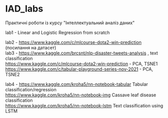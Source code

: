 # IAD_labs
Практичні роботи із курсу "Інтеллектуальний аналіз даних"

lab1 - Linear and Logistic Regression from scratch

lab2 - https://www.kaggle.com/c/mlcourse-dota2-win-prediction (посилання на датасет) <br>
lab3 - https://www.kaggle.com/brcsnt/nlp-disaster-tweets-analysis , text classification <br>
https://www.kaggle.com/c/mlcourse-dota2-win-prediction - PCA, TSNE1 <br>
https://www.kaggle.com/c/tabular-playground-series-nov-2021 - PCA, TSNE2 <br>

lab4 - https://www.kaggle.com/kroha5/nn-notebook-tabular Tabular classification/regression <br>
https://www.kaggle.com/kroha5/nn-notebook-img Cassave leaf disease classification <br>
https://www.kaggle.com/kroha5/nn-notebook-lstm Text classification using LSTM <br>
